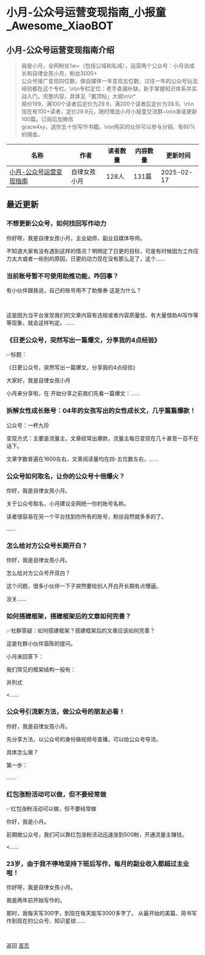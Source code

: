# 小月-公众号运营变现指南_小报童_Awesome_XiaoBOT

## 小月-公众号运营变现指南介绍
> 我是小月，全网粉丝1w+（包括公域和私域），运营两个公众号：小月谈成长和自律女孩小月，粉丝3000+  
公众号接广变现四位数，做自媒体一年变现五位数，过往一年的公众号玩法经验都在这个专栏。\n\n专栏定位：老手查漏补缺，新手掌握知识体系并实战入门。完整内容，具体见「置顶帖」大纲\n\n*  
原价199，满100个读者后定价为29.9，满200个读者后定价为39.9。\n\n现在有100+读者，定价29.9元，限时赠送小月小报童交流群~\n\n承诺更新100篇。订阅后加微信  
grace4xy，送你五十份写作书籍。\n\n购买的伙伴可以参与分销，有60%的佣金。  
  


|名称|作者|读者数量|内容数量|更新时间|
|---|---|---|---|---|
|[小月-公众号运营变现指南](https://xiaobot.net/p/xiaoyueya?refer=0b133df9-27dc-423b-8101-639049001c13)|自律女孩小月|128人|131篇|2025-02-17|

## 最近更新
### 不想更新公众号，如何找回写作动力

你好呀，我是自律女孩小月，主业幼师，副业自媒体导师。

不知道大家有没有遇到这样的情况？明明定了日更的目标，可是有时候因为工作压力太大或者一些别的原因，日更的动力现在没有那么足了，这个......

### 当前账号暂不可使用助推功能，咋回事？

有小伙伴跟我说，自己的账号用不了助推券 这是为什么？

​

​这是因为当平台发现我们的文章内容有违规或者内容质量低、有大量借助AI写作等等现象，就会这样判定。......

### 《日更公众号，突然写出一篇爆文，分享我的4点经验》

✅标题：

《日更公众号，突然写出一篇爆文，分享我的4点经验》

大家好，我是自律女孩小月

小月来分享啦，在 开始分享之前我们先看一篇爆文：......

### 拆解女性成长账号：04年的女孩写出的女性成长文，几乎篇篇爆款！

公众号：一杯九珍

变现方式：主要是流量主，文章经常出爆款，流量主每日变现在几十甚至一百不在话下。

文章字数普遍在1600左右，文章阅读量均在四-五位数左右，......

### 公众号如何取名，让你的公众号十倍爆火？

你好，我是自律女孩小月。

关于公众号取名，小月建议全网统一你的账号名称。

读者很容易在另一个平台找到你所有的账号，粉丝自然就多多的了。

......

### 怎么给对方公众号长期开白？

你好，我是自律女孩小月。

怎么给对方公众号开双白？

这个问题，很多小伙伴一下子突然要给别人开白开长期有点懵逼。

没关......

### 如何搭建框架，搭建框架后的文章如何完善？

✅社群答疑：如何搭建框架？搭建框架后的文章应该如何完善？

这是社群小伙伴茵陈的提问。

小月来回答下：

我们常见的框架结构一般有：

并列式

<......

### 公众号引流新方法，做公众号的朋友必看！

你好，我是自律女孩小月。

先分享方法，以公众号的身份做视频号直播，可以给公众号导流。

具体怎么做？

第一步：

......

### 红包涨粉活动可以做，但不要经常做

✅红包涨粉活动可以做，但不要经常做

你好，我是小月。

前期做公众号，我们可以靠红包涨粉活动迅速涨到500粉，开通流量主赚钱。

​<......

### 23岁，由于我不停地坚持下班后写作，每月的副业收入都超过主业啦！

你好呀，我是自律女孩小月。

我是两年前开始写作的。

那时，我每天写300字，到现在每天能写3000多字了。 从最开始的美篇、简书写作到现在的公众号、知识星球......


<a href="https://github.com/Reno9527/awesome-xiaobot" style="color: white; text-decoration: none;">awesome-xiaobot</a>

返回 [首页](../README.md)
